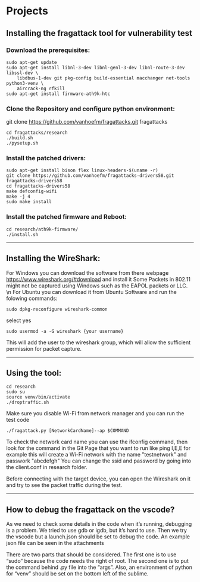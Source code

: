 # Projects
## Installing the fragattack tool for vulnerability test

### Download the prerequisites:

```
sudo apt-get update
sudo apt-get install libnl-3-dev libnl-genl-3-dev libnl-route-3-dev libssl-dev \
	libdbus-1-dev git pkg-config build-essential macchanger net-tools python3-venv \
	aircrack-ng rfkill
sudo apt-get install firmware-ath9k-htc
```
### Clone the Repository and configure python environment:

git clone https://github.com/vanhoefm/fragattacks.git fragattacks
```
cd fragattacks/research
./build.sh
./pysetup.sh
```

### Install the patched drivers:

```
sudo apt-get install bison flex linux-headers-$(uname -r)
git clone https://github.com/vanhoefm/fragattacks-drivers58.git fragattacks-drivers58
cd fragattacks-drivers58
make defconfig-wifi
make -j 4
sudo make install
```

### Install the patched firmware and Reboot:

```
cd research/ath9k-firmware/
./install.sh
```
--------------------------------------------------------------------------

## Installing the WireShark:

For Windows you can download the software from there webpage https://www.wireshark.org/#download and install it
Some Packets in 802.11 might not be captured using Windows such as the EAPOL packets or LLC. \n
For Ubuntu you can download it from Ubuntu Software and run the folowing commands:

```
sudo dpkg-reconfigure wireshark-common
```

select yes

```
sudo usermod -a -G wireshark {your username}
````

This will add the user to the wireshark group, which will allow the sufficient permission for packet capture.

---------------------------------------------------------------------------

## Using the tool:

```
cd research
sudo su
source venv/bin/activate
./droptraffic.sh
```

Make sure you disable Wi-Fi from network manager and you can run the test code

```
./fragattack.py [NetworkCardName]--ap $COMMAND 
```

To check the network card name you can use the ifconfig command, then look for the command in the Git Page that you want to run like ping I,E,E for example
this will create a Wi-Fi network with the name "testnetwork" and passwork "abcdefgh"
You can change the ssid and password by going into the client.conf in research folder.

Before connecting with the target device, you can open the Wireshark on it and try to see the packet traffic during the test. 

----------------

## How to debug the fragattack on the vscode?

As we need to check some details in the code when it’s running, debugging is a problem.  We tried to use gdb or igdb, but it’s hard to use. Then we try the vscode but a launch.json should be set to debug the code. 
An example json file can be seen in the attachments

There are two parts that should be considered. The first one is to use “sudo” because the code needs the right of root. The second one is to put the command behind .py file into the “args”.
Also, an environment of python for “venv” should be set on the bottom left of the sublime. 

